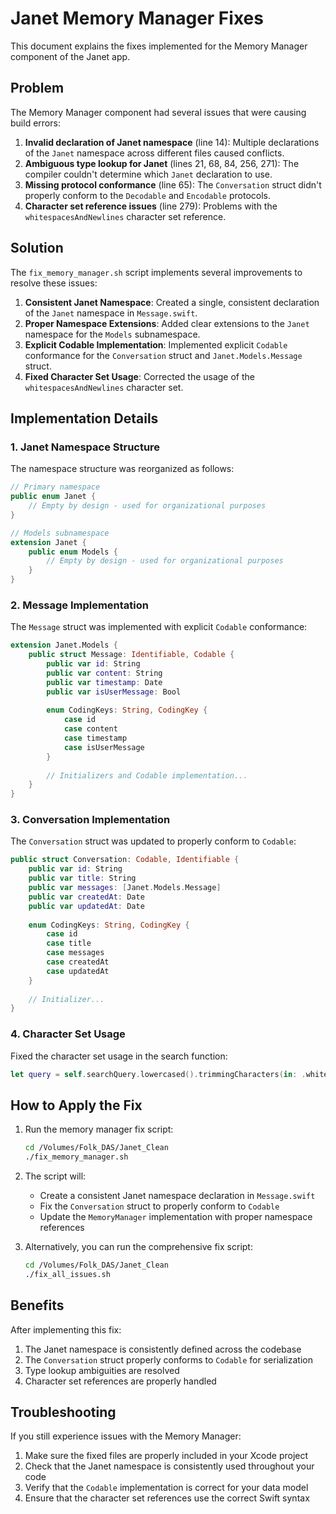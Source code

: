 # Janet Memory Manager Fixes

This document explains the fixes implemented for the Memory Manager component of the Janet app.

## Problem

The Memory Manager component had several issues that were causing build errors:

1. **Invalid declaration of Janet namespace** (line 14): Multiple declarations of the `Janet` namespace across different files caused conflicts.
2. **Ambiguous type lookup for Janet** (lines 21, 68, 84, 256, 271): The compiler couldn't determine which `Janet` declaration to use.
3. **Missing protocol conformance** (line 65): The `Conversation` struct didn't properly conform to the `Decodable` and `Encodable` protocols.
4. **Character set reference issues** (line 279): Problems with the `whitespacesAndNewlines` character set reference.

## Solution

The `fix_memory_manager.sh` script implements several improvements to resolve these issues:

1. **Consistent Janet Namespace**: Created a single, consistent declaration of the `Janet` namespace in `Message.swift`.
2. **Proper Namespace Extensions**: Added clear extensions to the `Janet` namespace for the `Models` subnamespace.
3. **Explicit Codable Implementation**: Implemented explicit `Codable` conformance for the `Conversation` struct and `Janet.Models.Message` struct.
4. **Fixed Character Set Usage**: Corrected the usage of the `whitespacesAndNewlines` character set.

## Implementation Details

### 1. Janet Namespace Structure

The namespace structure was reorganized as follows:

```swift
// Primary namespace
public enum Janet {
    // Empty by design - used for organizational purposes
}

// Models subnamespace
extension Janet {
    public enum Models {
        // Empty by design - used for organizational purposes
    }
}
```

### 2. Message Implementation

The `Message` struct was implemented with explicit `Codable` conformance:

```swift
extension Janet.Models {
    public struct Message: Identifiable, Codable {
        public var id: String
        public var content: String
        public var timestamp: Date
        public var isUserMessage: Bool
        
        enum CodingKeys: String, CodingKey {
            case id
            case content
            case timestamp
            case isUserMessage
        }
        
        // Initializers and Codable implementation...
    }
}
```

### 3. Conversation Implementation

The `Conversation` struct was updated to properly conform to `Codable`:

```swift
public struct Conversation: Codable, Identifiable {
    public var id: String
    public var title: String
    public var messages: [Janet.Models.Message]
    public var createdAt: Date
    public var updatedAt: Date
    
    enum CodingKeys: String, CodingKey {
        case id
        case title
        case messages
        case createdAt
        case updatedAt
    }
    
    // Initializer...
}
```

### 4. Character Set Usage

Fixed the character set usage in the search function:

```swift
let query = self.searchQuery.lowercased().trimmingCharacters(in: .whitespacesAndNewlines)
```

## How to Apply the Fix

1. Run the memory manager fix script:
   ```bash
   cd /Volumes/Folk_DAS/Janet_Clean
   ./fix_memory_manager.sh
   ```

2. The script will:
   - Create a consistent Janet namespace declaration in `Message.swift`
   - Fix the `Conversation` struct to properly conform to `Codable`
   - Update the `MemoryManager` implementation with proper namespace references

3. Alternatively, you can run the comprehensive fix script:
   ```bash
   cd /Volumes/Folk_DAS/Janet_Clean
   ./fix_all_issues.sh
   ```

## Benefits

After implementing this fix:

1. The Janet namespace is consistently defined across the codebase
2. The `Conversation` struct properly conforms to `Codable` for serialization
3. Type lookup ambiguities are resolved
4. Character set references are properly handled

## Troubleshooting

If you still experience issues with the Memory Manager:

1. Make sure the fixed files are properly included in your Xcode project
2. Check that the Janet namespace is consistently used throughout your code
3. Verify that the `Codable` implementation is correct for your data model
4. Ensure that the character set references use the correct Swift syntax 
